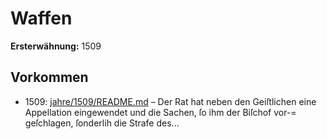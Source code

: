 # Waffen

**Ersterwähnung:** 1509

## Vorkommen
- 1509: [jahre/1509/README.md](../jahre/1509/README.md) – Der Rat hat neben den Geiſtlichen eine Appellation
eingewendet und die Sachen, ſo ihm der Biſchof vor-=
geſchlagen, ſonderlih die Strafe des...
